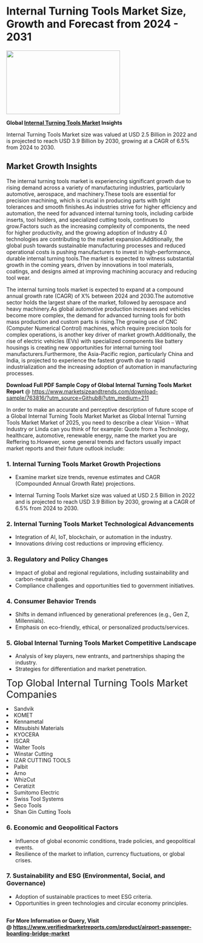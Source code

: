 <H1>Internal Turning Tools Market Size, Growth and Forecast from 2024 - 2031</H1><img class="aligncenter size-medium wp-image-584254" src="https://thirdeyenews.in/wp-content/uploads/2024/09/Global-Market-Research-300x168.jpeg" alt="" width="300" height="168" /><p><strong>Global&nbsp;<a href="https://www.marketsizeandtrends.com/download-sample/763816/?utm_source=Github8j?utm_medium=211">Internal Turning Tools Market</a> Insights</strong></p><p>Internal Turning Tools Market size was valued at USD 2.5 Billion in 2022 and is projected to reach USD 3.9 Billion by 2030, growing at a CAGR of 6.5% from 2024 to 2030.</p><p><h2>Market Growth Insights</h2> <p>The internal turning tools market is experiencing significant growth due to rising demand across a variety of manufacturing industries, particularly automotive, aerospace, and machinery.These tools are essential for precision machining, which is crucial in producing parts with tight tolerances and smooth finishes.As industries strive for higher efficiency and automation, the need for advanced internal turning tools, including carbide inserts, tool holders, and specialized cutting tools, continues to grow.Factors such as the increasing complexity of components, the need for higher productivity, and the growing adoption of Industry 4.0 technologies are contributing to the market expansion.Additionally, the global push towards sustainable manufacturing processes and reduced operational costs is pushing manufacturers to invest in high-performance, durable internal turning tools.The market is expected to witness substantial growth in the coming years, driven by innovations in tool materials, coatings, and designs aimed at improving machining accuracy and reducing tool wear.</p> <p>The internal turning tools market is expected to expand at a compound annual growth rate (CAGR) of X% between 2024 and 2030.The automotive sector holds the largest share of the market, followed by aerospace and heavy machinery.As global automotive production increases and vehicles become more complex, the demand for advanced turning tools for both mass production and custom parts is rising.The growing use of CNC (Computer Numerical Control) machines, which require precision tools for complex operations, is another key driver of market growth.Additionally, the rise of electric vehicles (EVs) with specialized components like battery housings is creating new opportunities for internal turning tool manufacturers.Furthermore, the Asia-Pacific region, particularly China and India, is projected to experience the fastest growth due to rapid industrialization and the increasing adoption of automation in manufacturing processes.</p> <p><span class=""><strong>Download Full PDF Sample Copy of Global Internal Turning Tools Market Report</strong> @ <a href="https://www.marketsizeandtrends.com/download-sample/763816/?utm_source=Github8j?utm_medium=211" target="_blank">https://www.marketsizeandtrends.com/download-sample/763816/?utm_source=Github8j?utm_medium=211</a></span></p><p>In order to make an accurate and perceptive description of future scope of a Global&nbsp;Internal Turning Tools Market Market as Global&nbsp;Internal Turning Tools Market Market of 2025, you need to describe a clear Vision &ndash; What Industry or Linda can you think of for example: Quote from a Technology, healthcare, automotive, renewable energy, name the market you are Reffering to.However, some general trends and factors usually impact market reports and their future outlook include:</p><h3>1.&nbsp;<strong>Internal Turning Tools Market Growth Projections</strong></h3><ul><li>Examine market size trends, revenue estimates and CAGR (Compounded Annual Growth Rate) projections.</li><li><p>Internal Turning Tools Market size was valued at USD 2.5 Billion in 2022 and is projected to reach USD 3.9 Billion by 2030, growing at a CAGR of 6.5% from 2024 to 2030.</p></li></ul><h3>2.&nbsp;<strong>Internal Turning Tools Market Technological Advancements</strong></h3><ul><li>Integration of AI, IoT, blockchain, or automation in the industry.</li><li>Innovations driving cost reductions or improving efficiency.</li></ul><h3>3.&nbsp;<strong>Regulatory and Policy Changes</strong></h3><ul><li>Impact of global and regional regulations, including sustainability and carbon-neutral goals.</li><li>Compliance challenges and opportunities tied to government initiatives.</li></ul><h3>4.&nbsp;<strong>Consumer Behavior Trends</strong></h3><ul><li>Shifts in demand influenced by generational preferences (e.g., Gen Z, Millennials).</li><li>Emphasis on eco-friendly, ethical, or personalized products/services.</li></ul><h3>5.&nbsp;<strong>Global Internal Turning Tools Market Competitive Landscape</strong></h3><ul><li>Analysis of key players, new entrants, and partnerships shaping the industry.</li><li>Strategies for differentiation and market penetration.</li></ul><p data-pm-slice="1 1 []"><span style="color: inherit; font-family: inherit; font-size: 25px;">Top Global Internal Turning Tools Market Companies</span></p><div class="" data-test-id=""><p><li>Sandvik</li><li> KOMET</li><li> Kennametal</li><li> Mitsubishi Materials</li><li> KYOCERA</li><li> ISCAR</li><li> Walter Tools</li><li> Winstar Cutting</li><li> IZAR CUTTING TOOLS</li><li> Palbit</li><li> Arno</li><li> WhizCut</li><li> Ceratizit</li><li> Sumitomo Electric</li><li> Swiss Tool Systems</li><li> Seco Tools</li><li> Shan Gin Cutting Tools</li></p></div><h3>6.&nbsp;<strong>Economic and Geopolitical Factors</strong></h3><ul><li>Influence of global economic conditions, trade policies, and geopolitical events.</li><li>Resilience of the market to inflation, currency fluctuations, or global crises.</li></ul><h3>7.&nbsp;<strong>Sustainability and ESG (Environmental, Social, and Governance)</strong></h3><ul><li>Adoption of sustainable practices to meet ESG criteria.</li><li>Opportunities in green technologies and circular economy principles.</li></ul><h2><strong style="font-size: 14px;">For More Information or Query, Visit @&nbsp;</strong><a style="background-color: #ffffff; font-size: 14px;" href="https://www.marketsizeandtrends.com/report/internal-turning-tools-market/" target="_blank">https://www.verifiedmarketreports.com/product/airport-passenger-boarding-bridge-market</a></h2>